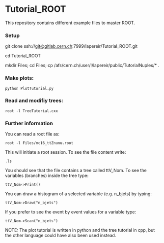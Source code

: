 # Tutorial_ROOT

This repository contains different example files to master ROOT.

### Setup

git clone ssh://git@gitlab.cern.ch:7999/lapereir/Tutorial_ROOT.git

cd Tutorial_ROOT

mkdir Files; cd Files; cp /afs/cern.ch/user/l/lapereir/public/TutorialNuples/* .

### Make plots:
```
python PlotTutorial.py
```
### Read and modifiy trees:
```
root -l TreeTutorial.cxx
```
### Further information

You can read a root file as:
```
root -l Files/mc16_ttZnunu.root
```
This will initiate a root session. To see the file content write:
```
.ls 
```
You should see that the file contains a tree called ttV_Nom. To see the variables (branches) inside the tree type:
```
ttV_Nom->Print()
```
You can draw a histogram of a selected variable (e.g. n_bjets) by typing:
```
ttV_Nom->Draw("n_bjets")
```
If you prefer to see the event by event values for a variable type:
```
ttV_Nom->Scan("n_bjets")
```
NOTE: The plot tutorial is written in python and the tree tutorial in cpp, but the other language could have also been used instead.
